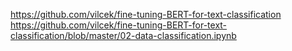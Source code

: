 
https://github.com/vilcek/fine-tuning-BERT-for-text-classification
https://github.com/vilcek/fine-tuning-BERT-for-text-classification/blob/master/02-data-classification.ipynb
